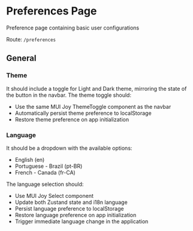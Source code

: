 # Preferences Page

Preference page containing basic user configurations

Route: `/preferences`

## General

### Theme

It should include a toggle for Light and Dark theme, mirroring the state of the button in the navbar. The theme toggle should:
- Use the same MUI Joy ThemeToggle component as the navbar
- Automatically persist theme preference to localStorage
- Restore theme preference on app initialization

### Language

It should be a dropdown with the available options:
- English (en)
- Portuguese - Brazil (pt-BR) 
- French - Canada (fr-CA)

The language selection should:
- Use MUI Joy Select component
- Update both Zustand state and i18n language
- Persist language preference to localStorage
- Restore language preference on app initialization
- Trigger immediate language change in the application
